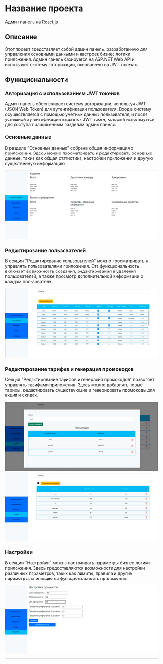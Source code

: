 # Название проекта

Админ панель на React.js

## Описание

Этот проект представляет собой админ панель, разработанную для управления основными данными и настроек бизнес логики приложения. Админ панель базируется на ASP.NET Web API и использует систему авторизации, основанную на JWT токенах.

## Функциональности

### Авторизация с использованием JWT токенов

Админ панель обеспечивает систему авторизации, используя JWT (JSON Web Token) для аутентификации пользователя. Вход в систему осуществляется с помощью учетных данных пользователя, и после успешной аутентификации выдается JWT токен, который используется для доступа к защищенным разделам админ панели.

### Основные данные

В разделе "Основные данные" собрана общая информация о приложении. Здесь можно просматривать и редактировать основные данные, такие как общая статистика, настройки приложения и другую существенную информацию.

![Основные данные](https://github.com/equaerdist/admin-panel-react/blob/main/CommonInfo.png)

### Редактирование пользователей

В секции "Редактирование пользователей" можно просматривать и управлять пользователями приложения. Эта функциональность включает возможность создания, редактирования и удаления пользователей, а также просмотр дополнительной информации о каждом пользователе.

![Редактирование пользователей](https://github.com/equaerdist/admin-panel-react/blob/main/Users.png)

### Редактирование тарифов и генерация промокодов

Секция "Редактирование тарифов и генерация промокодов" позволяет управлять тарифами приложения. Здесь можно добавлять новые тарифы, редактировать существующие и генерировать промокоды для акций и скидок.

![Редактирование тарифов и генерация промокодов](https://github.com/equaerdist/admin-panel-react/blob/main/GenerateTarifs.png)
![Редактирование тарифов и генерация промокодов](https://github.com/equaerdist/admin-panel-react/blob/main/Tarifs.png)

### Настройки

В секции "Настройки" можно настраивать параметры бизнес логики приложения. Здесь предоставляются возможности для настройки различных параметров, таких как лимиты, правила и другие параметры, влияющие на функциональность приложения.

![Настройки](https://github.com/equaerdist/admin-panel-react/blob/main/Settings.png)


---

